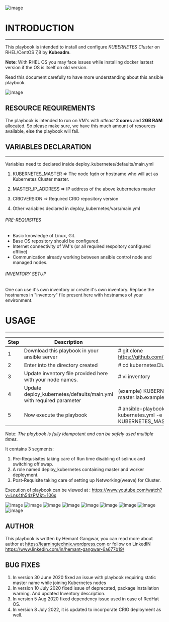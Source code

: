 ![image](https://user-images.githubusercontent.com/38517925/86527948-5f983e80-bec1-11ea-9be7-03a6cc7792c8.png)

# INTRODUCTION
---------------

This playbook is intended to install and configure *KUBERNETES Cluster* on RHEL/CentOS 7,8 by **Kubeadm**.

**Note**: With RHEL OS you may face issues while installing docker lastest version if the OS is itself on old version. 

Read this document carefully to have more understanding about this ansible playbook.

![image](https://user-images.githubusercontent.com/38517925/86524357-5abe9500-be97-11ea-8f15-d997b4ce7d3e.png)

## RESOURCE REQUIREMENTS
The playbook is intended to run on VM's with *atleast* **2 cores** and **2GB RAM** allocated. So please make sure, we have this much amount of resources available, else the playbook will fail. 

## VARIABLES DECLARATION
-----------------------

Variables need to declared inside deploy_kubernetes/defaults/main.yml

1. KUBERNETES_MASTER => The node fqdn or hostname who will act as Kubernetes Cluster master.

2. MASTER_IP_ADDRESS => IP address of the above kubernetes master 

3. CRIOVERSION => Required CRIO repository version

4. Other variables declared in deploy_kubernetes/vars/main.yml

###### PRE-REQUISITES

- Basic knowledge of Linux, Git.
- Base OS repository should be configured.
- Internet connectivity of VM's (or all required respoitory configured offline)
- Communication already working between ansible control node and managed nodes.

###### INVENTORY SETUP

One can use it's own inventory or create it's own inventory.
Replace the hostnames in "inventory" file present here with hostnames of your environment. 

# USAGE
------------------------

Step | Description | Commands
------ | ----------- | --------
1 | Download this playbook in your ansible server | # git clone https://github.com/HemantGangwar/kubernetesCluster.git
2 | Enter into the directory created | # cd kubernetesCluster
3 | Update inventory file provided here with your node names. | # vi inventory
4 | Update deploy_kubernetes/defaults/main.yml with required parameter | (example) KUBERNETES_MASTER: master.lab.example.com
5 | Now execute the playbook | # ansible-playbook kubernetes.yml OR ansible-playbook kubernetes.yml -e KUBERNETES_MASTER=master.lab.example.com


Note:  *The playbook is fully idempotent and can be safely used multiple times.*

It contains 3 segments:

1. Pre-Requsisites taking care of Run time disabling of selinux and switching off swap.
2. A role named deploy_kubernetes containing master and worker deployment.
3. Post-Requisite taking care of setting up Networking(weave) for Cluster. 

Execution of playbook can be viewed at : https://www.youtube.com/watch?v=Lns4th54zPM&t=106s

![image](https://user-images.githubusercontent.com/38517925/114188843-28cae980-9967-11eb-9fdb-89197217d8b7.png)
![image](https://user-images.githubusercontent.com/38517925/114188938-4304c780-9967-11eb-820a-36cd2a33ec91.png)
![image](https://user-images.githubusercontent.com/38517925/114189070-692a6780-9967-11eb-9777-a9bcaf81a3c6.png)
![image](https://user-images.githubusercontent.com/38517925/114189125-76dfed00-9967-11eb-8bc3-00ba2fa3c75a.png)
![image](https://user-images.githubusercontent.com/38517925/114189164-82331880-9967-11eb-9daf-9091c4847f17.png)
![image](https://user-images.githubusercontent.com/38517925/114189224-970fac00-9967-11eb-91ef-717d9a9780c6.png)
![image](https://user-images.githubusercontent.com/38517925/114189803-3a60c100-9968-11eb-99ad-7b97a39e988a.png)
![image](https://user-images.githubusercontent.com/38517925/114189869-4cdafa80-9968-11eb-9bc7-c5f3f7203ad8.png)
![image](https://user-images.githubusercontent.com/38517925/114189904-57958f80-9968-11eb-8600-bfadaa100a72.png)


AUTHOR
--------
This playbook is written by Hemant Gangwar, you can read more about author at https://learningtechnix.wordpress.com or follow on LinkedIN https://www.linkedin.com/in/hemant-gangwar-6a677b19/

BUG FIXES
-----------
1. In version 30 June 2020 fixed an issue with playbook requiring static master name while joining Kubernetes nodes
2. In version 10 July 2020 fixed issue of deprecated, package installation warning. And updated Inventory description.
3. In version 5 Aug 2020 fixed dependency issue used in case of RedHat OS.
4. In version 8 July 2022, it is updated to incorporate CRIO deployment as well.
